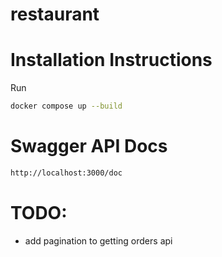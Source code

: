 # restaurant

# Installation Instructions

Run

```sh
docker compose up --build
```

# Swagger API Docs

```sh
http://localhost:3000/doc
```

# TODO:

- add pagination to getting orders api